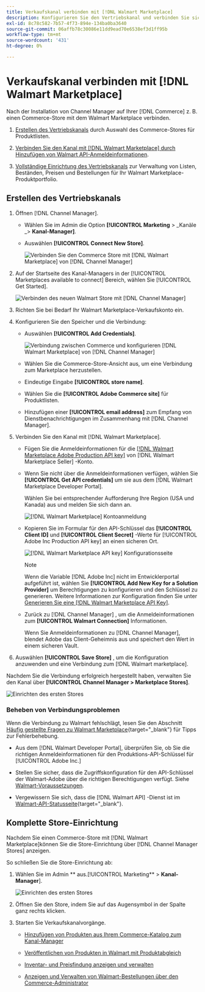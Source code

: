 ```yaml
---
title: Verkaufskanal verbinden mit [!DNL Walmart Marketplace]
description: Konfigurieren Sie den Vertriebskanal und verbinden Sie sich mit dem Walmart Marketplace.
exl-id: 8c78c582-7b57-4f73-894e-134ba0ba3640
source-git-commit: 06affb78c30086e11dd9ead70e6538ef3d1ff95b
workflow-type: tm+mt
source-wordcount: '431'
ht-degree: 0%

---
```


# Verkaufskanal verbinden mit [!DNL Walmart Marketplace]

Nach der Installation von Channel Manager auf Ihrer [!DNL Commerce] z. B. einen Commerce-Store mit dem Walmart Marketplace verbinden.

1. [Erstellen des Vertriebskanals](#create-the-sales-channel) durch Auswahl des Commerce-Stores für Produktlisten.

1. [Verbinden Sie den Kanal mit [!DNL Walmart Marketplace] durch Hinzufügen von Walmart API-Anmeldeinformationen](#connect-the-channel-to-walmart-marketplace).

1. [Vollständige Einrichtung des Vertriebskanals](#complete-store-setup) zur Verwaltung von Listen, Beständen, Preisen und Bestellungen für Ihr Walmart Marketplace-Produktportfolio.

## Erstellen des Vertriebskanals

1. Öffnen [!DNL Channel Manager].

   - Wählen Sie im Admin die Option **[!UICONTROL Marketing** > _Kanäle _> **Kanal-Manager]**.

   - Auswählen **[!UICONTROL Connect New Store]**.

      ![Verbinden Sie den Commerce Store mit [!DNL Walmart Marketplace] von [!DNL Channel Manager]](assets/connect-commerce-store-to-marketplace.png)

1. Auf der Startseite des Kanal-Managers in der [!UICONTROL Marketplaces available to connect] Bereich, wählen Sie [!UICONTROL Get Started].

   ![Verbinden des neuen Walmart Store mit [!DNL Channel Manager]](assets/channel-manager-home.png)

1. Richten Sie bei Bedarf Ihr Walmart Marketplace-Verkaufskonto ein.

1. Konfigurieren Sie den Speicher und die Verbindung:

   - Auswählen **[!UICONTROL Add Credentials]**.

      ![Verbindung zwischen Commerce und konfigurieren [!DNL Walmart Marketplace] von [!DNL Channel Manager]](assets/configure-commerce-to-marketplace-connection.png)

   - Wählen Sie die Commerce-Store-Ansicht aus, um eine Verbindung zum Marketplace herzustellen.

   - Eindeutige Eingabe **[!UICONTROL store name]**.

   - Wählen Sie die **[!UICONTROL Adobe Commerce site]** für Produktlisten.

   - Hinzufügen einer **[!UICONTROL email address]** zum Empfang von Dienstbenachrichtigungen im Zusammenhang mit [!DNL Channel Manager].

1. Verbinden Sie den Kanal mit [!DNL Walmart Marketplace].

   - Fügen Sie die Anmeldeinformationen für die [[!DNL Walmart Marketplace Adobe Production API key]](walmart-prerequisites.md#generate-a-walmart-marketplace-production-api-key) von [!DNL Walmart Marketplace Seller] -Konto.

   - Wenn Sie nicht über die Anmeldeinformationen verfügen, wählen Sie **[!UICONTROL Get API credentials]** um sie aus dem [!DNL Walmart Marketplace Developer Portal].

      Wählen Sie bei entsprechender Aufforderung Ihre Region (USA und Kanada) aus und melden Sie sich dann an.

      ![[!DNL Walmart Marketplace] Kontoanmeldung](assets/walmart-marketplace-login-page.png)

   - Kopieren Sie im Formular für den API-Schlüssel das **[!UICONTROL Client ID]** und **[!UICONTROL Client Secret]** -Werte für [!UICONTROL Adobe Inc Production API key] an einen sicheren Ort.

      ![[!DNL Walmart Marketplace API key] Konfigurationsseite](assets/walmart-api-key-management-form.png)

      >[!NOTE]
      >
      >Wenn die Variable [!DNL Adobe Inc] nicht im Entwicklerportal aufgeführt ist, wählen Sie **[!UICONTROL Add New Key for a Solution Provider]** um Berechtigungen zu konfigurieren und den Schlüssel zu generieren. Weitere Informationen zur Konfiguration finden Sie unter [Generieren Sie eine [!DNL Walmart Marketplace API Key]](walmart-prerequisites.md#generate-a-walmart-marketplace-api-key).

   - Zurück zu [!DNL Channel Manager] , um die Anmeldeinformationen zum **[!UICONTROL Walmart Connection]** Informationen.

      Wenn Sie Anmeldeinformationen zu [!DNL Channel Manager], blendet Adobe das Client-Geheimnis aus und speichert den Wert in einem sicheren Vault.

1. Auswählen **[!UICONTROL Save Store]** , um die Konfiguration anzuwenden und eine Verbindung zum [!DNL Walmart marketplace].

Nachdem Sie die Verbindung erfolgreich hergestellt haben, verwalten Sie den Kanal über **[!UICONTROL Channel Manager > Marketplace Stores]**.

![Einrichten des ersten Stores](assets/channel-manager-setup-first-store.png)

### Beheben von Verbindungsproblemen

Wenn die Verbindung zu Walmart fehlschlägt, lesen Sie den Abschnitt [Häufig gestellte Fragen zu Walmart Marketplace](https://developer.walmart.com/faq/us/faq-auth/){target=&quot;_blank&quot;} für Tipps zur Fehlerbehebung.

- Aus dem [!DNL Walmart Developer Portal], überprüfen Sie, ob Sie die richtigen Anmeldeinformationen für den Produktions-API-Schlüssel für [!UICONTROL Adobe Inc.]

- Stellen Sie sicher, dass die Zugriffskonfiguration für den API-Schlüssel der Walmart-Adobe über die richtigen Berechtigungen verfügt. Siehe [Walmart-Voraussetzungen](walmart-prerequisites.md##generate-a-walmart-marketplace-api-key).

- Vergewissern Sie sich, dass die [!DNL Walmart API] -Dienst ist im [Walmart-API-Statusseite](https://developer.walmart.com/us/whats-new/new-api-status-information-now-available/){target=&quot;_blank&quot;}.

## Komplette Store-Einrichtung

Nachdem Sie einen Commerce-Store mit [!DNL Walmart Marketplace]können Sie die Store-Einrichtung über [!DNL Channel Manager Stores] anzeigen.

So schließen Sie die Store-Einrichtung ab:

1. Wählen Sie im Admin ** aus.[!UICONTROL Marketing** > **Kanal-Manager**].

   ![Einrichten des ersten Stores](assets/channel-manager-setup-first-store.png)

1. Öffnen Sie den Store, indem Sie auf das Augensymbol in der Spalte ganz rechts klicken.

1. Starten Sie Verkaufskanalvorgänge.

   - [Hinzufügen von Produkten aus Ihrem Commerce-Katalog zum Kanal-Manager](add-products-to-connected-channel.md)

   - [Veröffentlichen von Produkten in Walmart mit Produktabgleich](publish-listings-to-marketplace.md)

   - [Inventar- und Preisfindung anzeigen und verwalten](inventory-and-price-updates.md)

   - [Anzeigen und Verwalten von Walmart-Bestellungen über den Commerce-Administrator](manage-orders.md)
